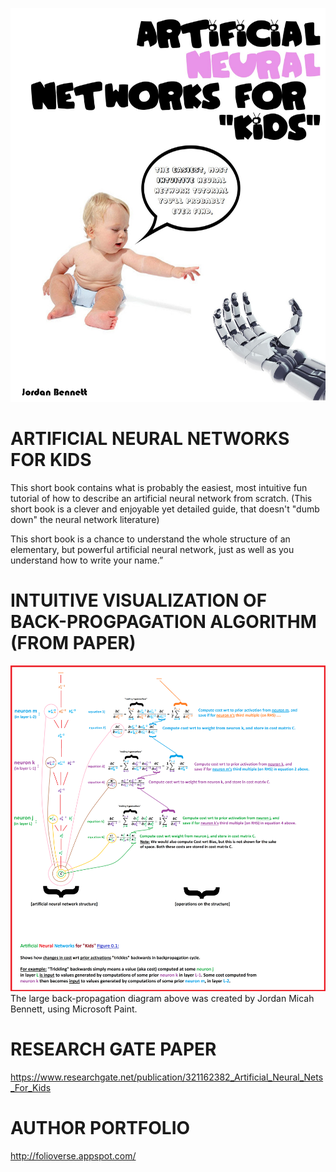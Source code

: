 ![Alt text](https://github.com/JordanMicahBennett/Artificial-neural-networks-for-kids/blob/master/_image_i.png "default page")

ARTIFICIAL NEURAL NETWORKS FOR KIDS
============================================

This short book contains what is probably the easiest, most intuitive fun tutorial of how to describe an artificial neural network from scratch. (This short book is a clever and enjoyable yet detailed guide, that doesn't "dumb down" the neural network literature)

This short book is a chance to understand the whole structure of an elementary, but powerful artificial neural network, just as well as you understand how to write your name.”

INTUITIVE VISUALIZATION OF BACK-PROGPAGATION ALGORITHM (FROM PAPER)
============================================
![Alt text](https://github.com/JordanMicahBennett/Artificial-neural-networks-for-kids/blob/master/_image_ii.png "default page")
The large back-propagation diagram above was created by Jordan Micah Bennett, using Microsoft Paint.


RESEARCH GATE PAPER
============================================
https://www.researchgate.net/publication/321162382_Artificial_Neural_Nets_For_Kids


AUTHOR PORTFOLIO
============================================
http://folioverse.appspot.com/

